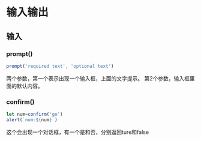 # 输入输出

## 输入
### prompt()
```js
prompt('required text', 'optional text')
```
两个参数，第一个表示出现一个输入框，上面的文字提示。
第2个参数，输入框里面的默认内容。

### confirm()
```js
let num=confirm('go')
alert(`num:${num}`)
```
这个会出现一个对话框，有一个是和否，分别返回ture和false







